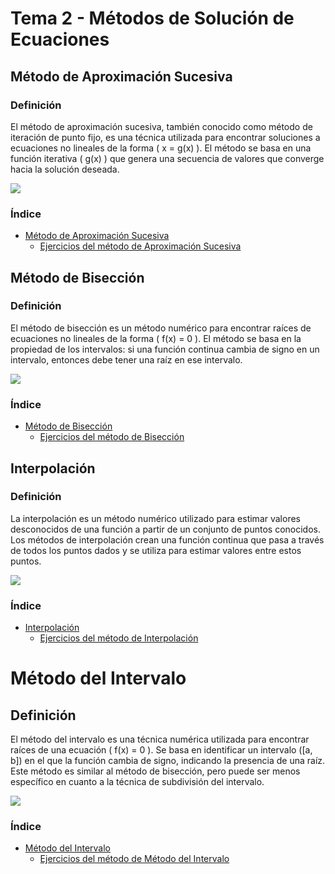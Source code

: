 # Tema 2 - Métodos de Solución de Ecuaciones

## Método de Aproximación Sucesiva
### Definición
El método de aproximación sucesiva, también conocido como método de iteración de punto fijo, es una técnica utilizada para encontrar soluciones a ecuaciones no lineales de la forma \( x = g(x) \). El método se basa en una función iterativa \( g(x) \) que genera una secuencia de valores que converge hacia la solución deseada.

![](https://github.com/Mexta46/Metodos_Numericos_Tema4/blob/main/Imagenes/Imagenes_tema2/aprox.png)

### Índice
- [Método de Aproximación Sucesiva](Metodo_de_aproximacion_sucesiva/Metodo_de_biseccion.md)
  - [Ejercicios del método de Aproximación Sucesiva](Gauss_Jordan/Codigos)

## Método de Bisección
### Definición
El método de bisección es un método numérico para encontrar raíces de ecuaciones no lineales de la forma \( f(x) = 0 \). El método se basa en la propiedad de los intervalos: si una función continua cambia de signo en un intervalo, entonces debe tener una raíz en ese intervalo.

![](https://github.com/Mexta46/Metodos_Numericos_Tema4/blob/main/Imagenes/Imagenes_tema2/biseccion.png)

### Índice
- [Método de Bisección](Metodo_de_biseccion/Metodo_de_biseccion.md)
  - [Ejercicios del método de Bisección](Metodo_de_biseccion/Codigos)
 
## Interpolación
### Definición
La interpolación es un método numérico utilizado para estimar valores desconocidos de una función a partir de un conjunto de puntos conocidos. Los métodos de interpolación crean una función continua que pasa a través de todos los puntos dados y se utiliza para estimar valores entre estos puntos.

![](https://github.com/Mexta46/Metodos_Numericos_Tema4/blob/main/Imagenes/Imagenes_tema2/interpolacion.jpg)

### Índice
- [Interpolación](Metodo_de_interpolacio/Metodo_de_intervalo.md)
  - [Ejercicios del método de Interpolación](Metodo_de_interpolacio/Codigos/Metodo_de_intervalo)
 
# Método del Intervalo
## Definición
El método del intervalo es una técnica numérica utilizada para encontrar raíces de una ecuación \( f(x) = 0 \). Se basa en identificar un intervalo \([a, b]\) en el que la función cambia de signo, indicando la presencia de una raíz. Este método es similar al método de bisección, pero puede ser menos específico en cuanto a la técnica de subdivisión del intervalo.

![](https://github.com/Mexta46/Metodos_Numericos_Tema4/blob/main/Imagenes/Imagenes_tema2/intervalo.jpg)

### Índice
- [Método del Intervalo](Codigos/Metodo_de_intervalo/Metodo_de_intervalo.md)
  - [Ejercicios del método de Método del Intervalo](Codigos/Metodo_de_intervalo/Codigos/Metodo_de_intervalo)
